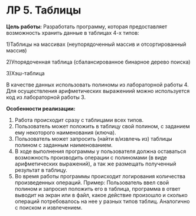 # ЛР 5. Таблицы

__Цель работы:__ 
Разработать программу, которая предоставляет возможность хранить данные в таблицах 4-х типов:

1)Таблицы на массивах (неупорядоченный массив и отсортированный массив)

2)Упорядоченная таблица (сбалансированное бинарное дерево поиска)

3)Хэш-таблица

В качестве данных использовать полиномы из лабораторной работы 4. Для осуществления арифметических выражениий можно используется код из лабораторной работы 3.


__Особенности реализации:__

1. Работа происходит сразу с таблицами всех типов.
1. Пользователь может положить в таблицу свой полином, с заданием ему некоторого наименования (ключа).
1. Пользователь может запросить (найти в/извлечь из) таблицы полином с заданным наименованием.
1. В ходе выполнения программы у пользователя должна оставаться возможность производить операции с полиномами (в виде арифметических выражений), а так же размещать полученный результат в таблицу.
1. Во время работы программы происходит логирования количества произведенных операций. Пример:
Пользователь ввел свой полином и запросил положить его в таблица, программа в ответ выводит на экран или в файл, какое действие произошло и сколько операций потребовалось на нее у разных типов таблиц. Аналогично с поиском и извлечением.
